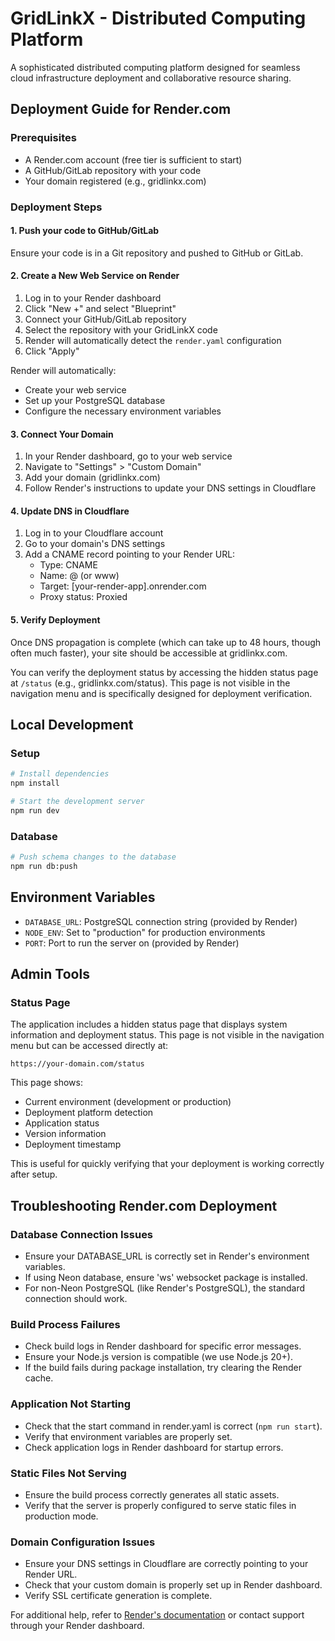 # GridLinkX - Distributed Computing Platform

A sophisticated distributed computing platform designed for seamless cloud infrastructure deployment and collaborative resource sharing.

## Deployment Guide for Render.com

### Prerequisites
- A Render.com account (free tier is sufficient to start)
- A GitHub/GitLab repository with your code
- Your domain registered (e.g., gridlinkx.com)

### Deployment Steps

#### 1. Push your code to GitHub/GitLab
Ensure your code is in a Git repository and pushed to GitHub or GitLab.

#### 2. Create a New Web Service on Render
1. Log in to your Render dashboard
2. Click "New +" and select "Blueprint"
3. Connect your GitHub/GitLab repository
4. Select the repository with your GridLinkX code
5. Render will automatically detect the `render.yaml` configuration
6. Click "Apply"

Render will automatically:
- Create your web service
- Set up your PostgreSQL database
- Configure the necessary environment variables

#### 3. Connect Your Domain
1. In your Render dashboard, go to your web service
2. Navigate to "Settings" > "Custom Domain"
3. Add your domain (gridlinkx.com)
4. Follow Render's instructions to update your DNS settings in Cloudflare

#### 4. Update DNS in Cloudflare
1. Log in to your Cloudflare account
2. Go to your domain's DNS settings
3. Add a CNAME record pointing to your Render URL:
   - Type: CNAME
   - Name: @ (or www)
   - Target: [your-render-app].onrender.com
   - Proxy status: Proxied

#### 5. Verify Deployment
Once DNS propagation is complete (which can take up to 48 hours, though often much faster), your site should be accessible at gridlinkx.com.

You can verify the deployment status by accessing the hidden status page at `/status` (e.g., gridlinkx.com/status). This page is not visible in the navigation menu and is specifically designed for deployment verification.

## Local Development

### Setup
```bash
# Install dependencies
npm install

# Start the development server
npm run dev
```

### Database
```bash
# Push schema changes to the database
npm run db:push
```

## Environment Variables
- `DATABASE_URL`: PostgreSQL connection string (provided by Render)
- `NODE_ENV`: Set to "production" for production environments
- `PORT`: Port to run the server on (provided by Render)

## Admin Tools

### Status Page
The application includes a hidden status page that displays system information and deployment status. This page is not visible in the navigation menu but can be accessed directly at:
```
https://your-domain.com/status
```

This page shows:
- Current environment (development or production)
- Deployment platform detection
- Application status
- Version information
- Deployment timestamp

This is useful for quickly verifying that your deployment is working correctly after setup.

## Troubleshooting Render.com Deployment

### Database Connection Issues
- Ensure your DATABASE_URL is correctly set in Render's environment variables.
- If using Neon database, ensure 'ws' websocket package is installed.
- For non-Neon PostgreSQL (like Render's PostgreSQL), the standard connection should work.

### Build Process Failures
- Check build logs in Render dashboard for specific error messages.
- Ensure your Node.js version is compatible (we use Node.js 20+).
- If the build fails during package installation, try clearing the Render cache.

### Application Not Starting
- Check that the start command in render.yaml is correct (`npm run start`).
- Verify that environment variables are properly set.
- Check application logs in Render dashboard for startup errors.

### Static Files Not Serving
- Ensure the build process correctly generates all static assets.
- Verify that the server is properly configured to serve static files in production mode.

### Domain Configuration Issues
- Ensure your DNS settings in Cloudflare are correctly pointing to your Render URL.
- Check that your custom domain is properly set up in Render dashboard.
- Verify SSL certificate generation is complete.

For additional help, refer to [Render's documentation](https://render.com/docs) or contact support through your Render dashboard.